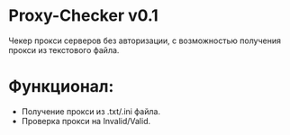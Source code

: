# Proxy-Checker v0.1
Чекер прокси серверов без авторизации, с возможностью получения прокси из текстового файла.
# Функционал:
- Получение прокси из .txt/.ini файла.
- Проверка прокси на Invalid/Valid.
